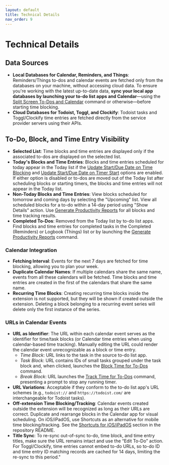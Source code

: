 ```yaml
---
layout: default
title: Technical Details
nav_order: 9
---
```


# Technical Details

## Data Sources

- **Local Databases for Calendar, Reminders, and Things**: Reminders/Things to-dos and calendar events are fetched only from the databases on your machine, without accessing cloud data. To ensure you're working with the latest up-to-date data, **sync your local app databases by launching your to-do list apps and Calendar**—using the [Split Screen To-Dos and Calendar](split-screen) command or otherwise—before starting time blocking.
- **Cloud Databases for Todoist, Toggl, and Clockify**: Todoist tasks and Toggl/Clockify time entries are fetched directly from the service provider servers using their APIs.

## To-Do, Block, and Time Entry Visibility

- **Selected List**: Time blocks and time entries are displayed only if the associated to-dos are displayed on the selected list.
- **Today's Blocks and Time Entries**: Blocks and time entries scheduled for today appear in the Today list if the [Update Start/Due Date on Time Blocking](block-time#update-startdue-date-on-time-blocking) and [Update Start/Due Date on Timer Start](track-time#update-startdue-date-on-timer-start) options are enabled. If either option is disabled or to-dos are moved out of the Today list after scheduling blocks or starting timers, the blocks and time entries will not appear in the Today list.
- **Non-Today Blocks and Time Entries**: View blocks scheduled for tomorrow and coming days by selecting the "Upcoming" list. View all scheduled blocks for a to-do within a 14-day period using "Show Details" action. Use [Generate Productivity Reports](generate-productivity-reports) for all blocks and time tracking results.
- **Completed To-Dos**: Removed from the Today list by to-do list apps. Find blocks and time entries for completed tasks in the Completed (Reminders) or Logbook (Things) list or by launching the [Generate Productivity Reports](generate-productivity-reports) command.

### Calendar Integration

- **Fetching Interval**: Events for the next 7 days are fetched for time blocking, allowing you to plan your week.
- **Duplicate Calendar Names**: If multiple calendars share the same name, events from all these calendars will be fetched. Time blocks and time entries are created in the first of the calendars that share the same name.
- **Recurring Time Blocks**: Creating recurring time blocks inside the extension is not supported, but they will be shown if created outside the extension. Deleting a block belonging to a recurring event series will delete only the first instance of the series.

### URLs in Calendar Events

- **URL as Identifier**: The URL within each calendar event serves as the identifier for time/task blocks (or Calendar time entries when using calendar-based time tracking). Manually editing the URL could render the calendar event unrecognizable as a block or time entry.
  - _Time Block_: URL links to the task in the source to-do list app.
  - _Task Block_: URL contains IDs of small tasks grouped under the task block and, when clicked, launches the [Block Time for To-Dos](block-time) command.
  - _Break Block_: URL launches the [Track Time for To-Dos](track-time) command, presenting a prompt to stop any running timer.
- **URL Variations**: Acceptable if they conform to the to-do list app's URL schemes (e.g., `todoist://` and `https://todoist.com/` are interchangeable for Todoist tasks).
- **Off-extension Time Blocking/Tracking**: Calendar events created outside the extension will be recognized as long as their URLs are correct. Duplicate and rearrange blocks in the Calendar app for visual scheduling. On iOS/iPadOS, use Shortcuts as an alternative for mobile time blocking/tracking. See the [Shortcuts for iOS/iPadOS](https://github.com/benyn/raycast-daily-planner#-shortcuts-for-iosipados) section in the repository README.
- **Title Sync**: To re-sync out-of-sync to-do, time block, and time entry titles, make sure the URL remains intact and use the “Edit To-Do” action. For Toggl/Clockify, time entries cannot embed to-do URLs, so to-do ID and time entry ID matching records are cached for 14 days, limiting the re-sync to this period."
